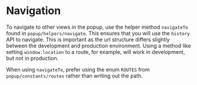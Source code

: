 # Navigation

To navigate to other views in the popup, use the helper method `navigateTo` found in `popup/helpers/navigate`. This ensures that you will use the `history` API to navigate. This is important as the url structure differs slightly between the development and production environment. Using a method like setting `window.location` to a route, for example, will work in development, but not in production.

When using `navigateTo`, prefer using the enum `ROUTES` from `popup/constants/routes` rather than writing out the path.
